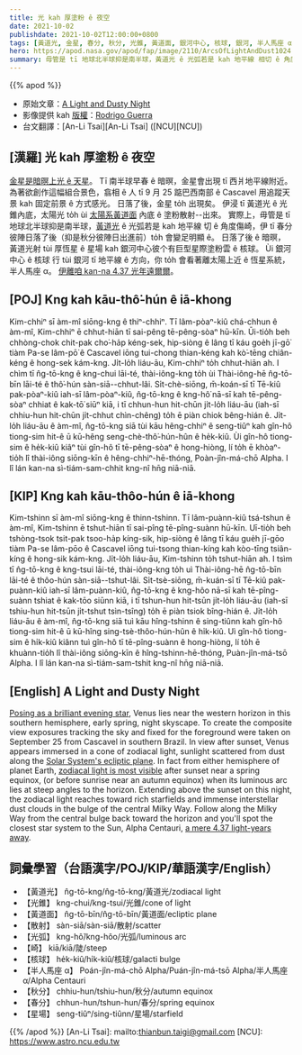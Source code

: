 ```yaml
---
title: 光 kah 厚塗粉 ê 夜空
date: 2021-10-02
publishdate: 2021-10-02T12:00:00+0800
tags: [黃道光, 金星, 春分, 秋分, 光錐, 黃道面, 銀河中心, 核球, 銀河, 半人馬座 α]
hero: https://apod.nasa.gov/apod/fap/image/2110/ArcsOfLightAndDust1024.jpg
summary: 毋管是 tī 地球北半球抑是南半球，黃道光 ê 光弧若是 kah 地平線 相切 ê 角度傷崎，伊 tī 春分彼陣日落了後（抑是秋分彼陣日出進前）to̍h 會變足明顯 ê。
---
```


{{% apod %}}

- 原始文章：[A Light and Dusty Night](https://apod.nasa.gov/apod/ap211002.html)
- 影像提供 kah [版權][copyright]：[Rodrigo Guerra](https://www.instagram.com/rodrigoguerra13/)
- 台文翻譯：[An-Li Tsai][An-Li Tsai] ([NCU][NCU])

## [漢羅] 光 kah 厚塗粉 ê 夜空
[金星是暗暝上光 ê 天星][Posing as a brilliant evening star]。
Tī 南半球早春 ê 暗暝，金星會出現 tī 西爿地平線附近。
為著欲創作這幅組合景色，翕相 ê 人 tī 9 月 25 踮巴西南部 ê Cascavel 用追蹤天景 kah 固定前景 ê 方式感光。
日落了後，金星 to̍h 出現矣。
伊浸 tī 黃道光 ê 光錐內底，太陽光 to̍h ùi [太陽系黃道面][Solar System's ecliptic plane] 內底 ê 塗粉散射--出來。
實際上，毋管是 tī 地球北半球抑是南半球，[黃道光][zodiacal light is most visible] ê 光弧若是 kah 地平線 切 ê 角度傷崎，伊 tī 春分彼陣日落了後（抑是秋分彼陣日出進前）to̍h 會變足明顯 ê。
日落了後 ê 暗暝，黃道光射 tùi 厚恆星 ê 星場 kah 銀河中心彼个有巨型星際塗粉雲 ê 核球。
Ùi 銀河中心 ê 核球 行 tùi 銀河 tī 地平線 ê 方向，你 to̍h 會看著離太陽上近 ê 恆星系統，半人馬座 α。
[伊離咱 kan-na 4.37 光年遠爾爾][a mere 4.37 light-years away]。

## [POJ] Kng kah kāu-thô͘-hún ê iā-khong
Kim-chhiⁿ sī àm-mî siōng-kng ê thiⁿ-chhiⁿ.
Tī lâm-pòaⁿ-kiû chá-chhun ê àm-mî, Kim-chhiⁿ ē chhut-hiān tī sai-pêng tē-pêng-sòaⁿ hū-kīn.
Ūi-tio̍h beh chhòng-chok chit-pak cho͘-ha̍p kéng-sek, hip-siòng ê lâng tī káu goe̍h jī-gō͘ tiàm Pa-se lâm-pō͘ ê Cascavel iōng tui-chong thian-kéng kah kò͘-tēng chiân-kéng ê hong-sek kám-kng.
Ji̍t-lo̍h liáu-āu, Kim-chhiⁿ to̍h chhut-hiān ah.
I chìm tī n̂g-tō-kng ê kng-chui lāi-té, thài-iông-kng to̍h ùi Thài-iông-hē n̂g-tō-bīn lāi-té ê thô͘-hún sàn-siā--chhut-lâi.
Si̍t-chè-siōng, m̄-koán-sī tī Tē-kiû pak-pòaⁿ-kiû iah-sī lâm-pòaⁿ-kiû, n̂g-tō-kng ê kng-hô͘ nā-sī kah tē-pêng-sòaⁿ chhiat ê kak-tō͘ siūⁿ kiā, i tī chhun-hun hit-chūn ji̍t-lo̍h liáu-āu (iah-sī chhiu-hun hit-chūn ji̍t-chhut chìn-chêng) to̍h ē piàn chiok bêng-hián ê.
Ji̍t-lo̍h liáu-āu ê àm-mî, n̂g-tō-kng siā tùi kāu hêng-chhiⁿ ê seng-tiûⁿ kah gîn-hô tiong-sim hit-ê ū kū-hêng seng-chè-thô͘-hún-hûn ê he̍k-kiû.
Ùi gîn-hô tiong-sim ê he̍k-kiû kiâⁿ tùi gîn-hô tī tē-pêng-sòaⁿ ê hong-hiòng, lí to̍h ē khòaⁿ-tio̍h lî thài-iông siōng-kīn ê hêng-chhiⁿ-hē-thóng, Poàn-jîn-má-chō Alpha.
I lî lán kan-na sì-tiám-sam-chhit kng-nî hn̄g niā-niā.

## [KIP] Kng kah kāu-thôo-hún ê iā-khong
Kim-tshinn sī àm-mî siōng-kng ê thinn-tshinn.
Tī lâm-puànn-kiû tsá-tshun ê àm-mî, Kim-tshinn ē tshut-hiān tī sai-pîng tē-pîng-suànn hū-kīn.
Uī-tio̍h beh tshòng-tsok tsit-pak tsoo-ha̍p kíng-sik, hip-siòng ê lâng tī káu gue̍h jī-gōo tiàm Pa-se lâm-pōo ê Cascavel iōng tui-tsong thian-kíng kah kòo-tīng tsiân-kíng ê hong-sik kám-kng.
Ji̍t-lo̍h liáu-āu, Kim-tshinn to̍h tshut-hiān ah.
I tsìm tī n̂g-tō-kng ê kng-tsui lāi-té, thài-iông-kng to̍h uì Thài-iông-hē n̂g-tō-bīn lāi-té ê thôo-hún sàn-siā--tshut-lâi.
Si̍t-tsè-siōng, m̄-kuán-sī tī Tē-kiû pak-puànn-kiû iah-sī lâm-puànn-kiû, n̂g-tō-kng ê kng-hôo nā-sī kah tē-pîng-suànn tshiat ê kak-tōo siūnn kiā, i tī tshun-hun hit-tsūn ji̍t-lo̍h liáu-āu (iah-sī tshiu-hun hit-tsūn ji̍t-tshut tsìn-tsîng) to̍h ē piàn tsiok bîng-hián ê.
Ji̍t-lo̍h liáu-āu ê àm-mî, n̂g-tō-kng siā tuì kāu hîng-tshinn ê sing-tiûnn kah gîn-hô tiong-sim hit-ê ū kū-hîng sing-tsè-thôo-hún-hûn ê hi̍k-kiû.
Uì gîn-hô tiong-sim ê hi̍k-kiû kiânn tuì gîn-hô tī tē-pîng-suànn ê hong-hiòng, lí to̍h ē khuànn-tio̍h lî thài-iông siōng-kīn ê hîng-tshinn-hē-thóng, Puàn-jîn-má-tsō Alpha.
I lî lán kan-na sì-tiám-sam-tshit kng-nî hn̄g niā-niā.

## [English] A Light and Dusty Night
[Posing as a brilliant evening star][Posing as a brilliant evening star], Venus lies near the western horizon in this southern hemisphere, early spring, night skyscape.
To create the composite view exposures tracking the sky and fixed for the foreground were taken on September 25 from Cascavel in southern Brazil.
In view after sunset, Venus appears immersed in a cone of zodiacal light, sunlight scattered from dust along the [Solar System's ecliptic plane][Solar System's ecliptic plane].
In fact from either hemisphere of planet Earth, [zodiacal light is most visible][zodiacal light is most visible] after sunset near a spring equinox, (or before sunrise near an autumn equinox) when its luminous arc lies at steep angles to the horizon.
Extending above the sunset on this night, the zodiacal light reaches toward rich starfields and immense interstellar dust clouds in the bulge of the central Milky Way.
Follow along the Milky Way from the central bulge back toward the horizon and you'll spot the closest star system to the Sun, Alpha Centauri, [a mere 4.37 light-years away][a mere 4.37 light-years away].

## 詞彙學習（台語漢字/POJ/KIP/華語漢字/English）
- 【黃道光】 n̂g-tō-kng/n̂g-tō-kng/黃道光/zodiacal light
- 【光錐】 kng-chui/kng-tsui/光錐/cone of light
- 【黃道面】 n̂g-tō-bīn/n̂g-tō-bīn/黃道面/ecliptic plane
- 【散射】 sàn-siā/sàn-siā/散射/scatter
- 【光弧】 kng-hô͘/kng-hôo/光弧/luminous arc
- 【崎】 kiā/kiā/陡/steep
- 【核球】 he̍k-kiû/hi̍k-kiû/核球/galacti bulge
- 【半人馬座 α】 Poán-jîn-má-chō Alpha/Puán-jîn-má-tsō Alpha/半人馬座 α/Alpha Centauri
- 【秋分】 chhiu-hun/tshiu-hun/秋分/autumn equinox
- 【春分】 chhun-hun/tshun-hun/春分/spring equinox
- 【星場】 seng-tiûⁿ/sing-tiûnn/星場/starfield

{{% /apod %}}
[An-Li Tsai]: mailto:thianbun.taigi@gmail.com
[NCU]: https://www.astro.ncu.edu.tw

[copyright]: https://apod.nasa.gov/apod/fap/lib/about_apod.html#srapply

[Posing as a brilliant evening star]:https://apod.nasa.gov/apod/ap210716.html
[Solar System's ecliptic plane]:https://solarsystem.nasa.gov/basics/chapter2-2/
[zodiacal light is most visible]:https://earthsky.org/astronomy-essentials/everything-you-need-to-know-zodiacal-light-or-false-dawn/
[a mere 4.37 light-years away]:https://apod.nasa.gov/apod/ap160825.html
